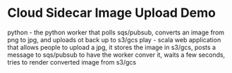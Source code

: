 # Cloud Sidecar Image Upload Demo
python - the python worker that polls sqs/pubsub, converts an image from png to jpg, and uploads ot back up to s3/gcs
play - scala web application that allows people to upload a jpg, it stores the image in s3/gcs, posts a message to 
sqs/pubsub to have the worker conver it, waits a few seconds, tries to render converted image from s3/gcs
